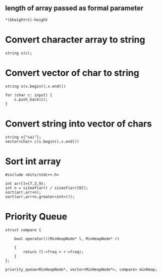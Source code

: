 ## length of array passed as formal parameter

```
*(&height+1)-height
```

# Convert character array to string

```
string s(c);
```

# Convert vector of char to string

```
string s(v.begin(),v.end())

for (char c: input) {
    s.push_back(c);
}
```

# Convert string into vector of chars

```
string s{"sai"};
vector<char> c(s.begin(),s.end())
```

# Sort int array

```
#include <bits/stdc++.h>

int arr[]={7,3,9};
int n = sizeof(arr) / sizeof(arr[0]);
sort(arr,arr+n);
sort(arr,arr+n,greater<int>());

```

# Priority Queue

```
struct compare {
 
    bool operator()(MinHeapNode* l, MinHeapNode* r)
 
    {
        return (l->freq > r->freq);
    }
};

priority_queue<MinHeapNode*, vector<MinHeapNode*>, compare> minHeap;
```